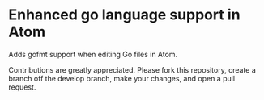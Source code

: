 # Enhanced go language support in Atom

Adds gofmt support when editing Go files in Atom.

Contributions are greatly appreciated. Please fork this repository, create a
branch off the develop branch, make your changes, and open a pull request.
